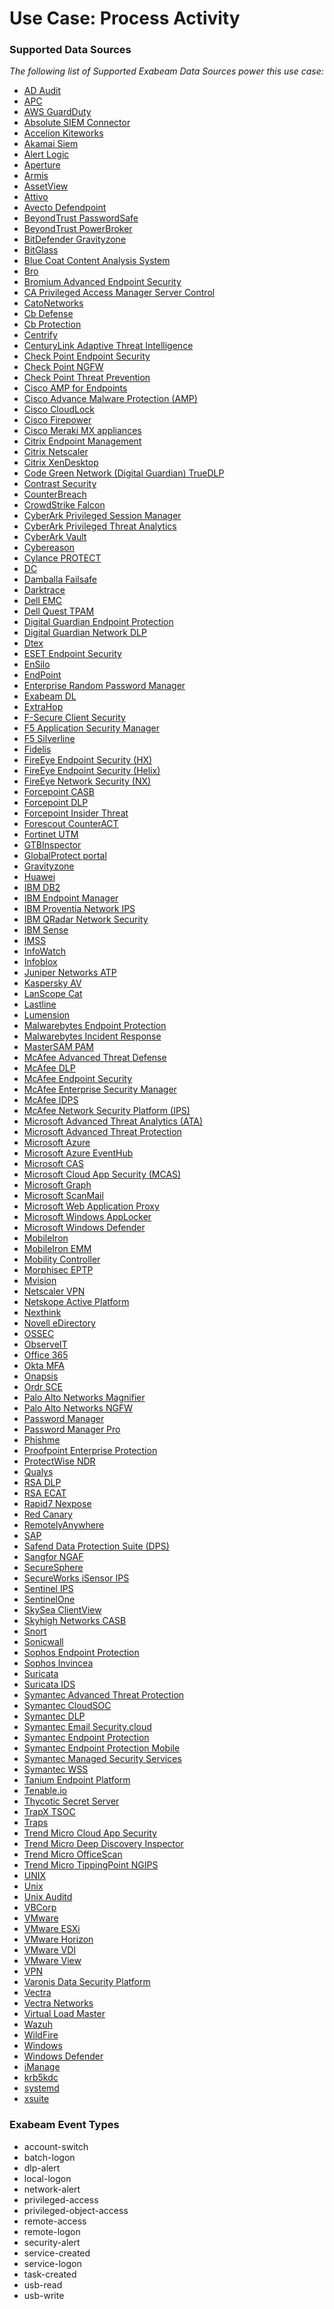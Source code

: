 Use Case: Process Activity
==========================

### Supported Data Sources

_The following list of Supported Exabeam Data Sources power this use case:_

* [AD Audit](datasource_ad_audit.md)
* [APC](datasource_apc.md)
* [AWS GuardDuty](datasource_aws_guardduty.md)
* [Absolute SIEM Connector](datasource_absolute_siem_connector.md)
* [Accelion Kiteworks](datasource_accelion_kiteworks.md)
* [Akamai Siem](datasource_akamai_siem.md)
* [Alert Logic](datasource_alert_logic.md)
* [Aperture](datasource_aperture.md)
* [Armis](datasource_armis.md)
* [AssetView](datasource_assetview.md)
* [Attivo](datasource_attivo.md)
* [Avecto Defendpoint](datasource_avecto_defendpoint.md)
* [BeyondTrust PasswordSafe](datasource_beyondtrust_passwordsafe.md)
* [BeyondTrust PowerBroker](datasource_beyondtrust_powerbroker.md)
* [BitDefender Gravityzone](datasource_bitdefender_gravityzone.md)
* [BitGlass](datasource_bitglass.md)
* [Blue Coat Content Analysis System](datasource_blue_coat_content_analysis_system.md)
* [Bro](datasource_bro.md)
* [Bromium Advanced Endpoint Security](datasource_bromium_advanced_endpoint_security.md)
* [CA Privileged Access Manager Server Control](datasource_ca_privileged_access_manager_server_control.md)
* [CatoNetworks](datasource_catonetworks.md)
* [Cb Defense](datasource_cb_defense.md)
* [Cb Protection](datasource_cb_protection.md)
* [Centrify](datasource_centrify.md)
* [CenturyLink Adaptive Threat Intelligence](datasource_centurylink_adaptive_threat_intelligence.md)
* [Check Point Endpoint Security](datasource_check_point_endpoint_security.md)
* [Check Point NGFW](datasource_check_point_ngfw.md)
* [Check Point Threat Prevention](datasource_check_point_threat_prevention.md)
* [Cisco AMP for Endpoints](datasource_cisco_amp_for_endpoints.md)
* [Cisco Advance Malware Protection (AMP)](datasource_cisco_advance_malware_protection_(amp).md)
* [Cisco CloudLock](datasource_cisco_cloudlock.md)
* [Cisco Firepower](datasource_cisco_firepower.md)
* [Cisco Meraki MX appliances](datasource_cisco_meraki_mx_appliances.md)
* [Citrix Endpoint Management](datasource_citrix_endpoint_management.md)
* [Citrix Netscaler](datasource_citrix_netscaler.md)
* [Citrix XenDesktop](datasource_citrix_xendesktop.md)
* [Code Green Network (Digital Guardian) TrueDLP](datasource_code_green_network_(digital_guardian)_truedlp.md)
* [Contrast Security](datasource_contrast_security.md)
* [CounterBreach](datasource_counterbreach.md)
* [CrowdStrike Falcon](datasource_crowdstrike_falcon.md)
* [CyberArk Privileged Session Manager](datasource_cyberark_privileged_session_manager.md)
* [CyberArk Privileged Threat Analytics](datasource_cyberark_privileged_threat_analytics.md)
* [CyberArk Vault](datasource_cyberark_vault.md)
* [Cybereason](datasource_cybereason.md)
* [Cylance PROTECT](datasource_cylance_protect.md)
* [DC](datasource_dc.md)
* [Damballa Failsafe](datasource_damballa_failsafe.md)
* [Darktrace](datasource_darktrace.md)
* [Dell EMC](datasource_dell_emc.md)
* [Dell Quest TPAM](datasource_dell_quest_tpam.md)
* [Digital Guardian Endpoint Protection](datasource_digital_guardian_endpoint_protection.md)
* [Digital Guardian Network DLP](datasource_digital_guardian_network_dlp.md)
* [Dtex](datasource_dtex.md)
* [ESET Endpoint Security](datasource_eset_endpoint_security.md)
* [EnSilo](datasource_ensilo.md)
* [EndPoint](datasource_endpoint.md)
* [Enterprise Random Password Manager](datasource_enterprise_random_password_manager.md)
* [Exabeam DL](datasource_exabeam_dl.md)
* [ExtraHop](datasource_extrahop.md)
* [F-Secure Client Security](datasource_f-secure_client_security.md)
* [F5 Application Security Manager](datasource_f5_application_security_manager.md)
* [F5 Silverline](datasource_f5_silverline.md)
* [Fidelis](datasource_fidelis.md)
* [FireEye Endpoint Security (HX)](datasource_fireeye_endpoint_security_(hx).md)
* [FireEye Endpoint Security (Helix)](datasource_fireeye_endpoint_security_(helix).md)
* [FireEye Network Security (NX)](datasource_fireeye_network_security_(nx).md)
* [Forcepoint CASB](datasource_forcepoint_casb.md)
* [Forcepoint DLP](datasource_forcepoint_dlp.md)
* [Forcepoint Insider Threat](datasource_forcepoint_insider_threat.md)
* [Forescout CounterACT](datasource_forescout_counteract.md)
* [Fortinet UTM](datasource_fortinet_utm.md)
* [GTBInspector](datasource_gtbinspector.md)
* [GlobalProtect portal](datasource_globalprotect_portal.md)
* [Gravityzone](datasource_gravityzone.md)
* [Huawei](datasource_huawei.md)
* [IBM DB2](datasource_ibm_db2.md)
* [IBM Endpoint Manager](datasource_ibm_endpoint_manager.md)
* [IBM Proventia Network IPS](datasource_ibm_proventia_network_ips.md)
* [IBM QRadar Network Security](datasource_ibm_qradar_network_security.md)
* [IBM Sense](datasource_ibm_sense.md)
* [IMSS](datasource_imss.md)
* [InfoWatch](datasource_infowatch.md)
* [Infoblox](datasource_infoblox.md)
* [Juniper Networks ATP](datasource_juniper_networks_atp.md)
* [Kaspersky AV](datasource_kaspersky_av.md)
* [LanScope Cat](datasource_lanscope_cat.md)
* [Lastline](datasource_lastline.md)
* [Lumension](datasource_lumension.md)
* [Malwarebytes Endpoint Protection](datasource_malwarebytes_endpoint_protection.md)
* [Malwarebytes Incident Response](datasource_malwarebytes_incident_response.md)
* [MasterSAM PAM](datasource_mastersam_pam.md)
* [McAfee Advanced Threat Defense](datasource_mcafee_advanced_threat_defense.md)
* [McAfee DLP](datasource_mcafee_dlp.md)
* [McAfee Endpoint Security](datasource_mcafee_endpoint_security.md)
* [McAfee Enterprise Security Manager](datasource_mcafee_enterprise_security_manager.md)
* [McAfee IDPS](datasource_mcafee_idps.md)
* [McAfee Network Security Platform (IPS)](datasource_mcafee_network_security_platform_(ips).md)
* [Microsoft Advanced Threat Analytics (ATA)](datasource_microsoft_advanced_threat_analytics_(ata).md)
* [Microsoft Advanced Threat Protection](datasource_microsoft_advanced_threat_protection.md)
* [Microsoft Azure](datasource_microsoft_azure.md)
* [Microsoft Azure EventHub](datasource_microsoft_azure_eventhub.md)
* [Microsoft CAS](datasource_microsoft_cas.md)
* [Microsoft Cloud App Security (MCAS)](datasource_microsoft_cloud_app_security_(mcas).md)
* [Microsoft Graph](datasource_microsoft_graph.md)
* [Microsoft ScanMail](datasource_microsoft_scanmail.md)
* [Microsoft Web Application Proxy](datasource_microsoft_web_application_proxy.md)
* [Microsoft Windows AppLocker](datasource_microsoft_windows_applocker.md)
* [Microsoft Windows Defender](datasource_microsoft_windows_defender.md)
* [MobileIron](datasource_mobileiron.md)
* [MobileIron EMM](datasource_mobileiron_emm.md)
* [Mobility Controller](datasource_mobility_controller.md)
* [Morphisec EPTP](datasource_morphisec_eptp.md)
* [Mvision](datasource_mvision.md)
* [Netscaler VPN](datasource_netscaler_vpn.md)
* [Netskope Active Platform](datasource_netskope_active_platform.md)
* [Nexthink](datasource_nexthink.md)
* [Novell eDirectory](datasource_novell_edirectory.md)
* [OSSEC](datasource_ossec.md)
* [ObserveIT](datasource_observeit.md)
* [Office 365](datasource_office_365.md)
* [Okta MFA](datasource_okta_mfa.md)
* [Onapsis](datasource_onapsis.md)
* [Ordr SCE](datasource_ordr_sce.md)
* [Palo Alto Networks Magnifier](datasource_palo_alto_networks_magnifier.md)
* [Palo Alto Networks NGFW](datasource_palo_alto_networks_ngfw.md)
* [Password Manager](datasource_password_manager.md)
* [Password Manager Pro](datasource_password_manager_pro.md)
* [Phishme](datasource_phishme.md)
* [Proofpoint Enterprise Protection](datasource_proofpoint_enterprise_protection.md)
* [ProtectWise NDR](datasource_protectwise_ndr.md)
* [Qualys](datasource_qualys.md)
* [RSA DLP](datasource_rsa_dlp.md)
* [RSA ECAT](datasource_rsa_ecat.md)
* [Rapid7 Nexpose](datasource_rapid7_nexpose.md)
* [Red Canary](datasource_red_canary.md)
* [RemotelyAnywhere](datasource_remotelyanywhere.md)
* [SAP](datasource_sap.md)
* [Safend Data Protection Suite (DPS)](datasource_safend_data_protection_suite_(dps).md)
* [Sangfor NGAF](datasource_sangfor_ngaf.md)
* [SecureSphere](datasource_securesphere.md)
* [SecureWorks iSensor IPS](datasource_secureworks_isensor_ips.md)
* [Sentinel IPS](datasource_sentinel_ips.md)
* [SentinelOne](datasource_sentinelone.md)
* [SkySea ClientView](datasource_skysea_clientview.md)
* [Skyhigh Networks CASB](datasource_skyhigh_networks_casb.md)
* [Snort](datasource_snort.md)
* [Sonicwall](datasource_sonicwall.md)
* [Sophos Endpoint Protection](datasource_sophos_endpoint_protection.md)
* [Sophos Invincea](datasource_sophos_invincea.md)
* [Suricata](datasource_suricata.md)
* [Suricata IDS](datasource_suricata_ids.md)
* [Symantec Advanced Threat Protection](datasource_symantec_advanced_threat_protection.md)
* [Symantec CloudSOC](datasource_symantec_cloudsoc.md)
* [Symantec DLP](datasource_symantec_dlp.md)
* [Symantec Email Security.cloud](datasource_symantec_email_security.cloud.md)
* [Symantec Endpoint Protection](datasource_symantec_endpoint_protection.md)
* [Symantec Endpoint Protection Mobile](datasource_symantec_endpoint_protection_mobile.md)
* [Symantec Managed Security Services](datasource_symantec_managed_security_services.md)
* [Symantec WSS](datasource_symantec_wss.md)
* [Tanium Endpoint Platform](datasource_tanium_endpoint_platform.md)
* [Tenable.io](datasource_tenable.io.md)
* [Thycotic Secret Server](datasource_thycotic_secret_server.md)
* [TrapX TSOC](datasource_trapx_tsoc.md)
* [Traps](datasource_traps.md)
* [Trend Micro Cloud App Security](datasource_trend_micro_cloud_app_security.md)
* [Trend Micro Deep Discovery Inspector](datasource_trend_micro_deep_discovery_inspector.md)
* [Trend Micro OfficeScan](datasource_trend_micro_officescan.md)
* [Trend Micro TippingPoint NGIPS](datasource_trend_micro_tippingpoint_ngips.md)
* [UNIX](datasource_unix.md)
* [Unix](datasource_unix.md)
* [Unix Auditd](datasource_unix_auditd.md)
* [VBCorp](datasource_vbcorp.md)
* [VMware](datasource_vmware.md)
* [VMware ESXi](datasource_vmware_esxi.md)
* [VMware Horizon](datasource_vmware_horizon.md)
* [VMware VDI](datasource_vmware_vdi.md)
* [VMware View](datasource_vmware_view.md)
* [VPN](datasource_vpn.md)
* [Varonis Data Security Platform](datasource_varonis_data_security_platform.md)
* [Vectra](datasource_vectra.md)
* [Vectra Networks](datasource_vectra_networks.md)
* [Virtual Load Master](datasource_virtual_load_master.md)
* [Wazuh](datasource_wazuh.md)
* [WildFire](datasource_wildfire.md)
* [Windows](datasource_windows.md)
* [Windows Defender](datasource_windows_defender.md)
* [iManage](datasource_imanage.md)
* [krb5kdc](datasource_krb5kdc.md)
* [systemd](datasource_systemd.md)
* [xsuite](datasource_xsuite.md)


### Exabeam Event Types

- account-switch
- batch-logon
- dlp-alert
- local-logon
- network-alert
- privileged-access
- privileged-object-access
- remote-access
- remote-logon
- security-alert
- service-created
- service-logon
- task-created
- usb-read
- usb-write
